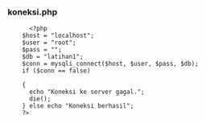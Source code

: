   ### koneksi.php

		  <?php
		$host = "localhost";
		$user = "root";
		$pass = "";
		$db = "latihan1";
		$conn = mysqli_connect($host, $user, $pass, $db);
		if ($conn == false)
		  
		{
		  echo "Koneksi ke server gagal.";
		  die();
		} else echo "Koneksi berhasil";
		?>
